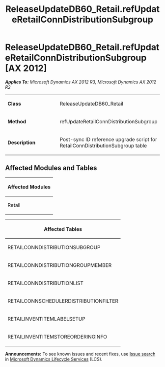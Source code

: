 ﻿---
title: ReleaseUpdateDB60_Retail.refUpdateRetailConnDistributionSubgroup
TOCTitle: ReleaseUpdateDB60_Retail.refUpdateRetailConnDistributionSubgroup
ms:assetid: bc6c2457-0248-9db7-787a-56981d52a45a
ms:mtpsurl: https://msdn.microsoft.com/en-us/library/JJ686658(v=AX.60)
ms:contentKeyID: 49710866
ms.date: 05/18/2015
mtps_version: v=AX.60
---

# ReleaseUpdateDB60\_Retail.refUpdateRetailConnDistributionSubgroup [AX 2012]


_**Applies To:** Microsoft Dynamics AX 2012 R3, Microsoft Dynamics AX 2012 R2_

<table>
<colgroup>
<col style="width: 50%" />
<col style="width: 50%" />
</colgroup>
<tbody>
<tr class="odd">
<td><p><strong>Class</strong></p></td>
<td><p>ReleaseUpdateDB60_Retail</p></td>
</tr>
<tr class="even">
<td><p><strong>Method</strong></p></td>
<td><p>refUpdateRetailConnDistributionSubgroup</p></td>
</tr>
<tr class="odd">
<td><p><strong>Description</strong></p></td>
<td><p>Post-sync ID reference upgrade script for RetailConnDistributionSubgroup table</p></td>
</tr>
</tbody>
</table>


## Affected Modules and Tables

<table>
<colgroup>
<col style="width: 100%" />
</colgroup>
<thead>
<tr class="header">
<th><p>Affected Modules</p></th>
</tr>
</thead>
<tbody>
<tr class="odd">
<td><p>Retail</p></td>
</tr>
</tbody>
</table>


<table>
<colgroup>
<col style="width: 100%" />
</colgroup>
<thead>
<tr class="header">
<th><p>Affected Tables</p></th>
</tr>
</thead>
<tbody>
<tr class="odd">
<td><p>RETAILCONNDISTRIBUTIONSUBGROUP</p></td>
</tr>
<tr class="even">
<td><p>RETAILCONNDISTRIBUTIONGROUPMEMBER</p></td>
</tr>
<tr class="odd">
<td><p>RETAILCONNDISTRIBUTIONLIST</p></td>
</tr>
<tr class="even">
<td><p>RETAILCONNSCHEDULERDISTRIBUTIONFILTER</p></td>
</tr>
<tr class="odd">
<td><p>RETAILINVENTITEMLABELSETUP</p></td>
</tr>
<tr class="even">
<td><p>RETAILINVENTITEMSTOREORDERINGINFO</p></td>
</tr>
</tbody>
</table>

  
**Announcements:** To see known issues and recent fixes, use [Issue search](http://go.microsoft.com/fwlink/?linkid=389258) in [Microsoft Dynamics Lifecycle Services](http://go.microsoft.com/fwlink/?linkid=306505) (LCS).


